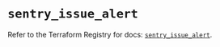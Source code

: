 # `sentry_issue_alert`

Refer to the Terraform Registry for docs: [`sentry_issue_alert`](https://registry.terraform.io/providers/jianyuan/sentry/0.14.5/docs/resources/issue_alert).
